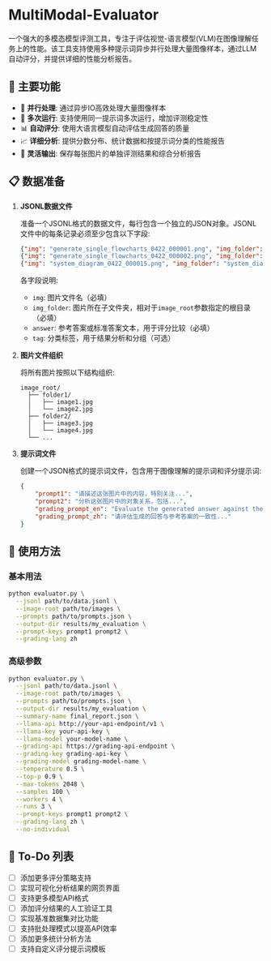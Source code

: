 # MultiModal-Evaluator

一个强大的多模态模型评测工具，专注于评估视觉-语言模型(VLM)在图像理解任务上的性能。该工具支持使用多种提示词异步并行处理大量图像样本，通过LLM自动评分，并提供详细的性能分析报告。

## 🌟 主要功能

-   🚀 **并行处理**: 通过异步IO高效处理大量图像样本
-   🔄 **多次运行**: 支持使用同一提示词多次运行，增加评测稳定性
-   📊 **自动评分**: 使用大语言模型自动评估生成回答的质量
-   📈 **详细分析**: 提供分数分布、统计数据和按提示词分类的性能报告
-   💾 **灵活输出**: 保存每张图片的单独评测结果和综合分析报告

## 📋 数据准备

1.  **JSONL数据文件**

    准备一个JSONL格式的数据文件，每行包含一个独立的JSON对象。JSONL文件中的每条记录必须至少包含以下字段:

    ```json
    {"img": "generate_single_flowcharts_0422_000001.png", "img_folder": "flowchart_images", "answer": "maingraph\n  prajnelic", "tag": "flowchart"}
    {"img": "generate_single_flowcharts_0422_000002.png", "img_folder": "flowchart_images", "answer": "digraph G {\n A -> B -> C;\n A -> D -> C;\n}", "tag": "flowchart"}
    {"img": "system_diagram_0422_000015.png", "img_folder": "system_diagrams", "answer": "用户 -> 前端系统 -> API网关 -> 微服务架构 -> 数据库", "tag": "system"}
    ```

    各字段说明:
    -   `img`: 图片文件名（必填）
    -   `img_folder`: 图片所在子文件夹，相对于`image_root`参数指定的根目录（必填）
    -   `answer`: 参考答案或标准答案文本，用于评分比较（必填）
    -   `tag`: 分类标签，用于结果分析和分组（可选）

2.  **图片文件组织**

    将所有图片按照以下结构组织:

    ```text
    image_root/
      ├── folder1/
      │   ├── image1.jpg
      │   └── image2.jpg
      ├── folder2/
      │   ├── image3.jpg
      │   └── image4.jpg
      └── ...
    ```

3.  **提示词文件**

    创建一个JSON格式的提示词文件，包含用于图像理解的提示词和评分提示词:

    ```json
    {
        "prompt1": "请描述这张图片中的内容，特别关注...",
        "prompt2": "分析这张图片中的对象关系，包括...",
        "grading_prompt_en": "Evaluate the generated answer against the reference...",
        "grading_prompt_zh": "请评估生成的回答与参考答案的一致性..."
    }
    ```

## 🚀 使用方法

### 基本用法

```bash
python evaluator.py \
  --jsonl path/to/data.jsonl \
  --image-root path/to/images \
  --prompts path/to/prompts.json \
  --output-dir results/my_evaluation \
  --prompt-keys prompt1 prompt2 \
  --grading-lang zh
```

### 高级参数

```bash
python evaluator.py \
  --jsonl path/to/data.jsonl \
  --image-root path/to/images \
  --prompts path/to/prompts.json \
  --output-dir results/my_evaluation \
  --summary-name final_report.json \
  --llama-api http://your-api-endpoint/v1 \
  --llama-key your-api-key \
  --llama-model your-model-name \
  --grading-api https://grading-api-endpoint \
  --grading-key grading-api-key \
  --grading-model grading-model-name \
  --temperature 0.5 \
  --top-p 0.9 \
  --max-tokens 2048 \
  --samples 100 \
  --workers 4 \
  --runs 3 \
  --prompt-keys prompt1 prompt2 \
  --grading-lang zh \
  --no-individual
```

## 📝 To-Do 列表

- [ ] 添加更多评分策略支持
- [ ] 实现可视化分析结果的网页界面
- [ ] 支持更多模型API格式
- [ ] 添加评分结果的人工验证工具
- [ ] 实现基准数据集对比功能
- [ ] 支持批处理模式以提高API效率
- [ ] 添加更多统计分析方法
- [ ] 支持自定义评分提示词模板